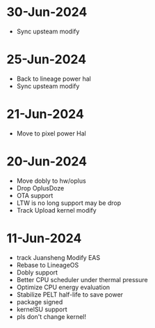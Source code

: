 # 30-Jun-2024
- Sync upsteam modify

# 25-Jun-2024
- Back to lineage power hal
- Sync upsteam modify

# 21-Jun-2024
- Move to pixel power Hal


# 20-Jun-2024
- Move dobly to hw/oplus
- Drop OplusDoze
- OTA support
- LTW is no long support may be drop
- Track Upload kernel modify

# 11-Jun-2024
- track Juansheng Modify EAS
- Rebase to LineageOS
- Dobly support
- Better CPU scheduler under thermal pressure
- Optimize CPU energy evaluation
- Stabilize PELT half-life to save power
- package signed
- kernelSU support
- pls don't change kernel!